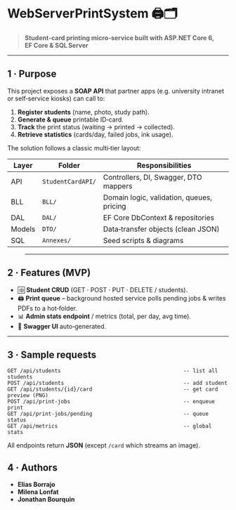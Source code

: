 # WebServerPrintSystem 🖨️🗂️

> **Student‑card printing micro‑service built with ASP.NET Core 6, EF Core & SQL Server**

---

## 1 · Purpose

This project exposes a **SOAP API** that partner apps (e.g. university intranet or self‑service kiosks) can call to:

1. **Register students** (name, photo, study path).
2. **Generate & queue** printable ID‑card.
3. **Track** the print status (waiting → printed → collected).
4. **Retrieve statistics** (cards/day, failed jobs, ink usage).

The solution follows a classic multi‑tier layout:

| Layer  | Folder            | Responsibilities                          |
| ------ | ----------------- | ----------------------------------------- |
| API    | `StudentCardAPI/` | Controllers, DI, Swagger, DTO mappers     |
| BLL    | `BLL/`            | Domain logic, validation, queues, pricing |
| DAL    | `DAL/`            | EF Core DbContext & repositories          |
| Models | `DTO/`            | Data‑transfer objects (clean JSON)        |
| SQL    | `Annexes/`        | Seed scripts & diagrams                   |

> ---

## 2 · Features (MVP)

* 🆔 **Student CRUD** (GET · POST · PUT · DELETE / students).
* 🖨️ **Print queue** – background hosted service polls pending jobs & writes PDFs to a hot‑folder.
* 📊 **Admin stats endpoint** / metrics (total, per day, avg time).
* 📝 **Swagger UI** auto‑generated. 

---

## 3 · Sample requests

```http
GET /api/students                                       -- list all students
POST /api/students                                      -- add student
GET /api/students/{id}/card                             -- get card preview (PNG)
POST /api/print-jobs                                    -- enqueue print
GET /api/print-jobs/pending                             -- queue status
GET /api/metrics                                        -- global stats
```

All endpoints return **JSON** (except `/card` which streams an image).

## 4 · Authors

* **Elias Borrajo**
* **Milena Lonfat**
* **Jonathan Bourquin**

